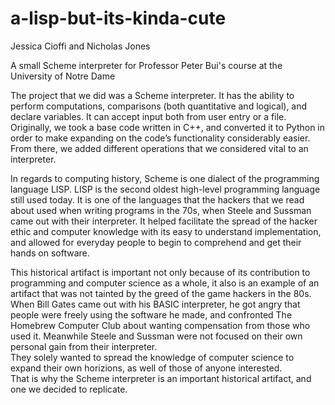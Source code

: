 # a-lisp-but-its-kinda-cute

Jessica Cioffi and Nicholas Jones

A small Scheme interpreter for Professor Peter Bui's course at the University of Notre Dame

The project that we did was a Scheme interpreter.  It has the ability to perform computations, comparisons (both quantitative and logical),
and declare variables.  It can accept input both from user entry or a file.  Originally, we took a base code written in C++, and converted
it to Python in order to make expanding on the code’s functionality considerably easier.  From there, we added different operations that we
considered vital to an interpreter.

In regards to computing history, Scheme is one dialect of the programming language LISP.  LISP is the second oldest high-level programming
language still used today.  It is one of the languages that the hackers that we read about used when writing programs in the 70s, when 
Steele and Sussman came out with their interpreter.  It helped facilitate the spread of the hacker ethic and computer knowledge with its 
easy to understand implementation, and allowed for everyday people to begin to comprehend and get their hands on software.  

This historical artifact is important not only because of its contribution to programming and computer science as a whole, it also is an 
example of an artifact that was not tainted by the greed of the game hackers in the 80s.  When Bill Gates came out with his BASIC 
interpreter, he got angry that people were freely using the software he made, and confronted The Homebrew Computer Club about wanting 
compensation from those who used it.  Meanwhile Steele and Sussman were not focused on their own personal gain from their interpreter.  
They solely wanted to spread the knowledge of computer science to expand their own horizions, as well of those of anyone interested.  
That is why the Scheme interpreter is an important historical artifact, and one we decided to replicate. 

